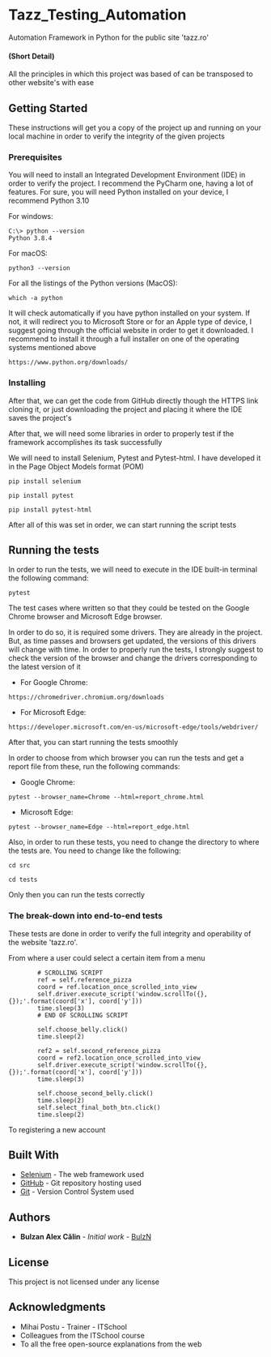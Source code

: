 # Tazz_Testing_Automation

Automation Framework in Python for the public site 'tazz.ro'

#### (Short Detail)
All the principles in which this project was based of can be transposed to other website's with ease

## Getting Started

These instructions will get you a copy of the project up and running on your local machine in order to verify the 
integrity of the given projects

### Prerequisites

You will need to install an Integrated Development Environment (IDE) in order to verify the project. I recommend the
PyCharm one, having a lot of features.
For sure, you will need Python installed on your device, I recommend Python 3.10

For windows:

```
C:\> python --version
Python 3.8.4
```

For macOS:

```
python3 --version
```

For all the listings of the Python versions (MacOS):
```
which -a python
```

It will check automatically if you have python installed on your system. If not, it will redirect you
to Microsoft Store or for an Apple type of device, I suggest going through the official website in order to get it downloaded. 
I recommend to install it through a full installer on one of the operating systems mentioned above
```
https://www.python.org/downloads/
```


### Installing

After that, we can get the code from GitHub directly though the HTTPS link cloning it, or just downloading the project and placing 
it where the IDE saves the project's

After that, we will need some libraries in order to properly test if the framework accomplishes its
task successfully

We will need to install Selenium, Pytest and Pytest-html. I have developed it in the Page Object Models format (POM)

```
pip install selenium
```

```
pip install pytest
```

```
pip install pytest-html
```

After all of this was set in order, we can start running the script tests

## Running the tests

In order to run the tests, we will need to execute in the IDE built-in terminal the following command:

```
pytest
```

The test cases where written so that they could be tested on the Google Chrome browser and Microsoft Edge browser.

In order to do so, it is required some drivers. They are already in the project. But, as time passes and browsers get
updated, the versions of this drivers will change with time. In order to properly run the tests, I strongly suggest 
to check the version of the browser and change the drivers corresponding to the latest version of it

* For Google Chrome:
```
https://chromedriver.chromium.org/downloads
```

* For Microsoft Edge:
```
https://developer.microsoft.com/en-us/microsoft-edge/tools/webdriver/
```

After that, you can start running the tests smoothly

In order to choose from which browser you can run the tests and get a report file from these, run the following commands:
* Google Chrome:
```
pytest --browser_name=Chrome --html=report_chrome.html
```
* Microsoft Edge:
```
pytest --browser_name=Edge --html=report_edge.html
```

Also, in order to run these tests, you need to change the directory to where the tests are. You need to change
like the following:

```
cd src
```
```
cd tests
```

Only then you can run the tests correctly

### The break-down into end-to-end tests

These tests are done in order to verify the full integrity and operability of the website 'tazz.ro'.

From where a user could select a certain item from a menu

```
        # SCROLLING SCRIPT
        ref = self.reference_pizza
        coord = ref.location_once_scrolled_into_view
        self.driver.execute_script('window.scrollTo({}, {});'.format(coord['x'], coord['y']))
        time.sleep(3)
        # END OF SCROLLING SCRIPT

        self.choose_belly.click()
        time.sleep(2)

        ref2 = self.second_reference_pizza
        coord = ref2.location_once_scrolled_into_view
        self.driver.execute_script('window.scrollTo({}, {});'.format(coord['x'], coord['y']))
        time.sleep(3)

        self.choose_second_belly.click()
        time.sleep(2)
        self.select_final_both_btn.click()
        time.sleep(2)
```

To registering a new account


## Built With

* [Selenium](https://www.selenium.dev) - The web framework used
* [GitHub](https://github.com) - Git repository hosting used
* [Git](https://git-scm.com) - Version Control System used


## Authors

* **Bulzan Alex Călin** - *Initial work* - [BulzN](https://github.com/BulzN)

## License

This project is not licensed under any license

## Acknowledgments

* Mihai Postu - Trainer - ITSchool
* Colleagues from the ITSchool course
* To all the free open-source explanations from the web
